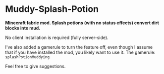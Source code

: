# Muddy-Splash-Potion
**Minecraft fabric mod. Splash potions (with no status effects) convert dirt blocks into mud.**

No client installation is required (fully server-side). 

I've also added a gamerule to turn the feature off, even though I assume that if you have installed the mod, you likely want to use it.
The gamerule: `splashPotionMuddying`

Feel free to give suggestions.
